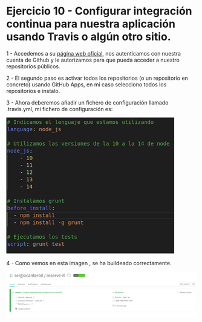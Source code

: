 # Ejercicio 10 - Configurar integración continua para nuestra aplicación usando Travis o algún otro sitio.

1 - Accedemos a su [página web oficial](https://travis-ci.com/signin), nos autenticamos con nuestra cuenta de Github y le autorizamos para que pueda acceder a nuestro repositorios públicos.

2 - El segundo paso es activar todos los repositorios (o un repositorio en concreto) usando GitHub Apps, en mi caso selecciono todos los repositorios e instalo.

3 - Ahora deberemos añadir un fichero de configuración llamado .travis.yml, mi fichero de configuración es:

![](https://github.com/sergiocantero8/IV-Autoevaluacion/blob/main/img/captura_ej10_tema4.png)

4 - Como vemos en esta imagen , se ha buildeado correctamente.

![](https://github.com/sergiocantero8/IV-Autoevaluacion/blob/main/img/captura_ej10_tema4_2.png)

